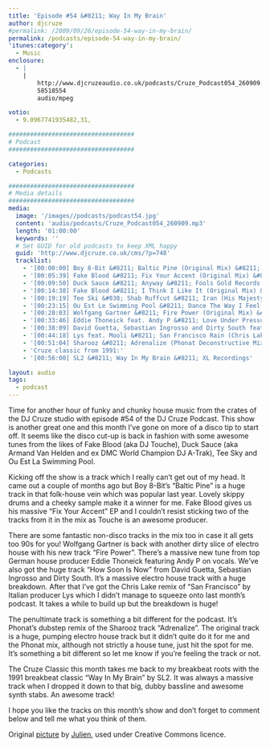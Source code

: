 ```yaml
---
title: 'Episode #54 &#8211; Way In My Brain'
author: djcruze
#permalink: /2009/09/26/episode-54-way-in-my-brain/
permalink: /podcasts/episode-54-way-in-my-brain/
'itunes:category':
  - Music
enclosure:
  - |
    |
        http://www.djcruzeaudio.co.uk/podcasts/Cruze_Podcast054_260909.mp3
        58518554
        audio/mpeg

votio:
  - 9.0967741935482,31,

###################################
# Podcast
###################################

categories:
  - Podcasts

###################################
# Media details
###################################
media:
  image: '/images//podcasts/podcast54.jpg'
  content: 'audio/podcasts/Cruze_Podcast054_260909.mp3'
  length: '01:00:00'
  keywords: ''
  # Set GUID for old podcasts to keep XML happy
  guid: 'http://www.djcruze.co.uk/cms/?p=748'
  tracklist:
    - '[00:00:00] Boy 8-Bit &#8211; Baltic Pine (Original Mix) &#8211; This Is Music Ltd.'
    - '[00:05:39] Fake Blood &#8211; Fix Your Accent (Original Mix) &#8211; Cheap Thrills'
    - '[00:09:50] Duck Sauce &#8211; Anyway &#8211; Fools Gold Records'
    - '[00:14:38] Fake Blood &#8211; I Think I Like It (Original Mix) &#8211; Cheap Thrills'
    - '[00:19:19] Tee Ski &#038; Shab Ruffcut &#8211; Iran (His Majesty Andre Is Very Lazy Mix) &#8211; ESP Records'
    - '[00:23:15] Ou Est Le Swimming Pool &#8211; Dance The Way I Feel (Armand Van Helden Club Mix) &#8211; Stiff Records'
    - '[00:28:03] Wolfgang Gartner &#8211; Fire Power (Original Mix) &#8211; Kindergarten'
    - '[00:33:46] Eddie Thoneick feat. Andy P &#8211; Love Under Pressure (Eddie Thoneick Remix) &#8211; Tonik Recordings'
    - '[00:38:09] David Guetta, Sebastian Ingrosso and Dirty South feat. Julie McKnight &#8211; How Soon Is Now (Extended Version) &#8211; Fk Me I&#8217;m Famous'
    - '[00:44:18] Lys feat. Mooli &#8211; San Francisco Rain (Chris Lake Remix) &#8211; Rising Music'
    - '[00:51:04] Sharooz &#8211; Adrenalize (Phonat Deconstructive Mix) &#8211; Mofo Hifi Records'
    - 'Cruze classic from 1991:'
    - '[00:56:00] SL2 &#8211; Way In My Brain &#8211; XL Recordings'

layout: audio
tags:
  - podcast
---
```


Time for another hour of funky and chunky house music from the crates of the DJ Cruze studio with episode #54 of the DJ Cruze Podcast. This show is another great one and this month I&#8217;ve gone on more of a disco tip to start off. It seems like the disco cut-up is back in fashion with some awesome tunes from the likes of Fake Blood (aka DJ Touche), Duck Sauce (aka Armand Van Helden and ex DMC World Champion DJ A-Trak), Tee Sky and Ou Est La Swimming Pool.

Kicking off the show is a track which I really can&#8217;t get out of my head. It came out a couple of months ago but Boy 8-Bit&#8217;s &#8220;Baltic Pine&#8221; is a huge track in that folk-house vein which was popular last year. Lovely skippy drums and a cheeky sample make it a winner for me. Fake Blood gives us his massive &#8220;Fix Your Accent&#8221; EP and I couldn&#8217;t resist sticking two of the tracks from it in the mix as Touche is an awesome producer.

There are some fantastic non-disco tracks in the mix too in case it all gets too 90s for you! Wolfgang Gartner is back with another dirty slice of electro house with his new track &#8220;Fire Power&#8221;. There&#8217;s a massive new tune from top German house producer Eddie Thoneick featuring Andy P on vocals. We&#8217;ve also got the huge track &#8220;How Soon Is Now&#8221; from David Guetta, Sebastian Ingrosso and Dirty South. It&#8217;s a massive electro house track with a huge breakdown. After that I&#8217;ve got the Chris Lake remix of &#8220;San Francisco&#8221; by Italian producer Lys which I didn&#8217;t manage to squeeze onto last month&#8217;s podcast. It takes a while to build up but the breakdown is huge!

The penultimate track is something a bit different for the podcast. It&#8217;s Phonat&#8217;s dubstep remix of the Sharooz track &#8220;Adrenalize&#8221;. The original track is a huge, pumping electro house track but it didn&#8217;t quite do it for me and the Phonat mix, although not strictly a house tune, just hit the spot for me. It&#8217;s something a bit different so let me know if you&#8217;re feeling the track or not.

The Cruze Classic this month takes me back to my breakbeat roots with the 1991 breakbeat classic &#8220;Way In My Brain&#8221; by SL2. It was always a massive track when I dropped it down to that big, dubby bassline and awesome synth stabs. An awesome track!

I hope you like the tracks on this month&#8217;s show and don&#8217;t forget to comment below and tell me what you think of them.

Original [picture][4] by [Julien][5], used under Creative Commons licence.

[1]: http://www.djcruze.co.uk/cms/wp-content/uploads/2009/09/podcast54.jpg
[2]: http://www.djcruze.co.uk/cms/wp-content/DownloadButton.gif
[3]: http://www.djcruzeaudio.co.uk/podcasts/Cruze_Podcast054_260909.mp3
[4]: http://www.flickr.com/photos/spidey-man/228168488/
[5]: http://www.flickr.com/photos/spidey-man/
